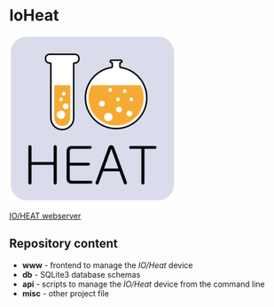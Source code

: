 # IoHeat

![IoHeat logo](https://github.com/telatin/IoHeat/blob/master/misc/logo_small_0.png)

[IO/HEAT webserver](https://seq.space/ioheat)

## Repository content
 - **www** - frontend to manage the _IO/Heat_ device
 - **db** - SQLite3 database schemas
 - **api** - scripts to manage the _IO/Heat_ device from the command line
 - **misc** - other project file

